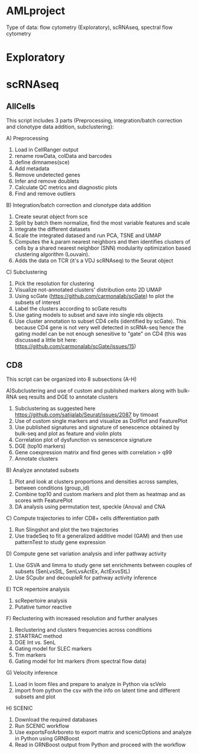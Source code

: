 # AMLproject
Type of data:  flow cytometry (Exploratory), scRNAseq, spectral flow cytometry

# Exploratory


# scRNAseq
## AllCells

This script includes 3 parts (Preprocessing, integration/batch correction and clonotype data addition, subclustering):

A) Preprocessing
1) Load in CellRanger output
2) rename rowData, colData and barcodes
3) define dimnames(sce)
4) Add metadata
5) Remove undetected genes
6) Infer and remove doublets
7) Calculate QC metrics and diagnostic plots
8) Find and remove outliers

B) Integration/batch correction and clonotype data addition
1) Create seurat object from sce
2) Split by batch them normalize, find the most variable features and scale
3) integrate the different datasets
4) Scale the integrated datased and run PCA, TSNE and UMAP
5) Computes the k.param nearest neighbors and then identifies clusters of cells by a shared nearest neighbor (SNN) modularity optimization based clustering algorithm (Louvain). 
6) Adds the data on TCR (it's a VDJ scRNAseq) to the Seurat object 

C) Subclustering
1) Pick the resolution for clustering
2) Visualize not-annotated clusters' distribution onto 2D UMAP
3) Using scGate (https://github.com/carmonalab/scGate) to plot the subsets of interest
4) Label the clusters according to scGate results
5) Use gating models to subset and save into single rds objects
6) Use cluster annotation to subset CD4 cells (identified by scGate). This because CD4 gene is not very well detected in scRNA-seq hence the gating model 
can be not enough senesitive to "gate" on CD4 (this was discussed a little bit here: https://github.com/carmonalab/scGate/issues/15)


## CD8

This script can be organized into 8 subsections (A-H)

A)Subclustering and use of custom and published markers along with bulk-RNA seq results and DGE to annotate clusters
1) Subclustering as suggested here https://github.com/satijalab/Seurat/issues/2087 by timoast
2) Use of custom single markers and visualize as DotPlot and FeaturePlot
3) Use published signatures and signature of senescence obtained by bulk-seq and plot as feature and violin plots
4) Correlation plot of dysfunction vs senescence signature
5) DGE (top10 markers)
5) Gene coexpression matrix and find genes with correlation > q99
6) Annotate clusters

B) Analyze annotated subsets
1) Plot and look at clusters proportions and densities across samples, between conditions (group_id)
2) Combine top10 and custom markers and plot them as heatmap and as scores with FeaturePlot
3) DA analysis using permutation test, speckle (Anova) and CNA

C) Compute trajectories to infer CD8+ cells differentiation path
1) Run Slingshot and plot the two trajectories
2) Use tradeSeq to fit a generalized additive model (GAM) and then use patternTest to study gene expression

D) Compute gene set variation analysis and infer pathway activity
1) Use GSVA and limma to study gene set enrichments between couples of subsets (SenLvsStL, SenLvsActEx, ActExvsStL)
2) Use SCpubr and decoupleR for pathway activity inference

E) TCR repertoire analysis
1) scRepertoire analysis
2) Putative tumor reactive

F) Reclustering with increased resolution and further analyses
1) Reclustering and clusters frequencies across conditions
2) STARTRAC method
3) DGE Int vs. SenL
4) Gating model for SLEC markers 
5) Trm markers
6) Gating model for Int markers (from spectral flow data)

G) Velocity inference
1) Load in loom files and prepare to analyze in Python via scVelo
2) import from python the csv with the info on latent time and different subsets and plot

H) SCENIC
1) Download the required databases
2) Run SCENIC workflow
3) Use exportsForArboreto to export matrix and scenicOptions and analyze in Python using GRNBoost 
4) Read in GRNBoost output from Python and proceed with the workflow
